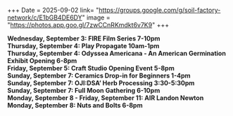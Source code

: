 +++
Date = 2025-09-02
link= "https://groups.google.com/g/soil-factory-network/c/E1bGB4DE6DY"
image = "https://photos.app.goo.gl/7zwCCnRKmdkt6v7K9"
+++

**Wednesday, September 3: FIRE Film Series 7-10pm**  
**Thursday, September 4: Play Propagate 10am-1pm**  
**Thursday, September 4: Odyssea Americana - An American Germination Exhibit Opening 6-8pm**  
**Friday, September 5: Craft Studio Opening Event 5-8pm**  
**Sunday, September 7: Ceramics Drop-in for Beginners 1-4pm**  
**Sunday, September 7: OJI:DSA’ Herb Processing 3:30-5:30pm**  
**Sunday, September 7:  Full Moon Gathering 6-10pm**  
**Monday, September 8 - Friday, September 11: AIR Landon Newton**  
**Monday, September 8: Nuts and Bolts 6-8pm**

<!--more--\> 
